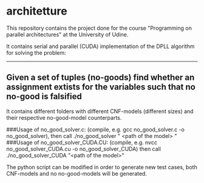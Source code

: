 # architetture

This repository contains the project done for the course "Programming on parallel architectures" at the University of Udine.

It contains serial and parallel (CUDA) implementation of the DPLL algorithm for solving the problem:

-----------------------------------------------------------------------------------------------------------------------
Given a set of tuples (no-goods) find whether an assignment extists for the variables such that no no-good is falsified
-----------------------------------------------------------------------------------------------------------------------

It contains different folders with different CNF-models (different sizes) and their respective no-good-model counterparts. 

###Usage of no_good_solver.c: (compile, e.g. gcc no_good_solver.c -o no_good_solver), then call ./no_good_solver " \<path of the model\> "
###Usage of no_good_solver_CUDA.CU: (compile, e.g.  nvcc no_good_solver_CUDA.cu -o no_good_solver_CUDA) then call ./no_good_solver_CUDA "\<path of the model\>"

The python script can be modified in order to generate new test cases, both CNF-models and no no-good-models will be generated.
